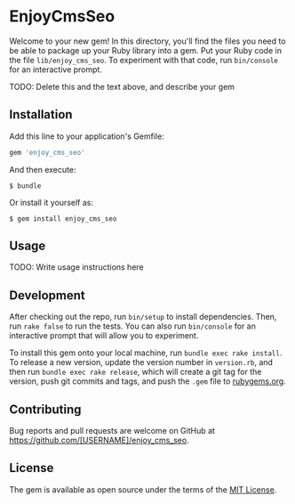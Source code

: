 # EnjoyCmsSeo

Welcome to your new gem! In this directory, you'll find the files you need to be able to package up your Ruby library into a gem. Put your Ruby code in the file `lib/enjoy_cms_seo`. To experiment with that code, run `bin/console` for an interactive prompt.

TODO: Delete this and the text above, and describe your gem

## Installation

Add this line to your application's Gemfile:

```ruby
gem 'enjoy_cms_seo'
```

And then execute:

    $ bundle

Or install it yourself as:

    $ gem install enjoy_cms_seo

## Usage

TODO: Write usage instructions here

## Development

After checking out the repo, run `bin/setup` to install dependencies. Then, run `rake false` to run the tests. You can also run `bin/console` for an interactive prompt that will allow you to experiment.

To install this gem onto your local machine, run `bundle exec rake install`. To release a new version, update the version number in `version.rb`, and then run `bundle exec rake release`, which will create a git tag for the version, push git commits and tags, and push the `.gem` file to [rubygems.org](https://rubygems.org).

## Contributing

Bug reports and pull requests are welcome on GitHub at https://github.com/[USERNAME]/enjoy_cms_seo.


## License

The gem is available as open source under the terms of the [MIT License](http://opensource.org/licenses/MIT).

